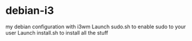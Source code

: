 # debian-i3
my debian configuration with i3wm
Launch sudo.sh to enable sudo to your user
Launch install.sh to install all the stuff
